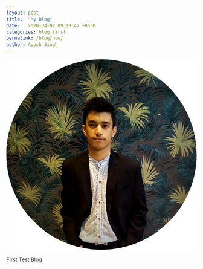 ```yaml
---
layout: post
title:  "My Blog"
date:   2020-04-02 09:19:47 +0530
categories: blog first
permalink: /blog/new/
author: Ayush Singh
---
```


<img src="/assets/img/Profile.png" />

First Test Blog


